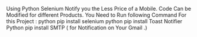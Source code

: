 Using Python Selenium Notify you the Less Price of a Mobile. Code Can be Modified for different Products.
You Need to Run following Command For this Project :
python pip install selenium
python pip install Toast Notifier
Python pip install SMTP ( for Notification on Your Gmail .)
